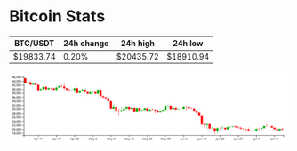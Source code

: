 # Bitcoin Stats

BTC/USDT|24h change|24h high|24h low|
|---|---|---|---|
|$19833.74|0.20%|$20435.72|$18910.94|

<img src="./chart.svg">
